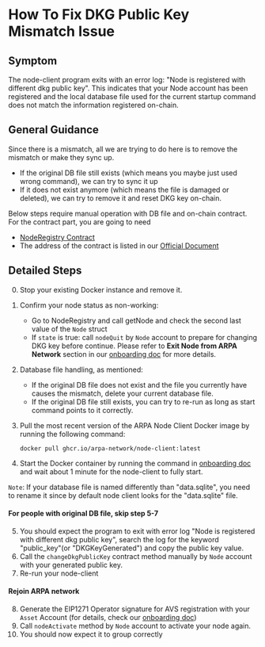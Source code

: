 # How To Fix DKG Public Key Mismatch Issue

## Symptom

The node-client program exits with an error log: "Node is registered with different dkg public key". This indicates that your Node account has been registered and the local database file used for the current startup command does not match the information registered on-chain.

## General Guidance

Since there is a mismatch, all we are trying to do here is to remove the mismatch or make they sync up.

- If the original DB file still exists (which means you maybe just used wrong command), we can try to sync it up
- If it does not exist anymore (which means the file is damaged or deleted), we can try to remove it and reset DKG key on-chain.

Below steps require manual operation with DB file and on-chain contract. For the contract part, you are going to need

- [NodeRegistry Contract](https://github.com/ARPA-Network/BLS-TSS-Network/blob/0732850fe39f869a7dea899e445dfe6332462ab7/contracts/src/interfaces/INodeRegistry.sol)
- The address of the contract is listed in our [Official Document](https://docs.arpanetwork.io/randcast/supported-networks-and-parameters)

## Detailed Steps

0. Stop your existing Docker instance and remove it.
1. Confirm your node status as non-working:
   - Go to NodeRegistry and call getNode and check the second last value of the `Node` struct
   - If `state` is true: call `nodeQuit` by `Node` account to prepare for changing DKG key before continue. Please refer to **Exit Node from ARPA Network** section in our [onboarding doc](/docs/eigenlayer-onboarding.md) for more details.
2. Database file handling, as mentioned:

   - If the original DB file does not exist and the file you currently have causes the mismatch, delete your current database file.
   - If the original DB file still exists, you can try to re-run as long as start command points to it correctly.

3. Pull the most recent version of the ARPA Node Client Docker image by running the following command:

   `docker pull ghcr.io/arpa-network/node-client:latest`

4. Start the Docker container by running the command in [onboarding doc](/docs/eigenlayer-onboarding.md) and wait about 1 minute for the node-client to fully start.

`Note`: If your database file is named differently than "data.sqlite", you need to rename it since by default node client looks for the "data.sqlite" file.

#### For people with original DB file, skip step 5-7

5. You should expect the program to exit with error log "Node is registered with different dkg public key", search the log for the keyword "public_key"(or "DKGKeyGenerated") and copy the public key value.
6. Call the `changeDkgPublicKey` contract method manually by `Node` account with your generated public key.
7. Re-run your node-client

#### Rejoin ARPA network
8. Generate the EIP1271 Operator signature for AVS registration with your `Asset` Account (for details, check our [onboarding doc](/docs/eigenlayer-onboarding.md))
9. Call `nodeActivate` method by `Node` account to activate your node again.
10. You should now expect it to group correctly
